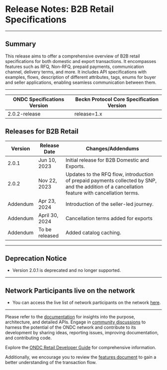 # Release Notes: B2B Retail Specifications

---

## Summary

This release aims to offer a comprehensive overview of B2B retail specifications for both domestic and export transactions. It encompasses features such as RFQ, Non-RFQ, prepaid payments, communication channel, delivery terms, and more. It includes API specifications with examples, flows, description of different attributes, tags, enums for buyer and seller applications, enabling seamless communication between them.

---

| ONDC Specifications Version | Beckn Protocol Core Specification Version      |
|-------------------------------------|------------------------------------------------|
| 2.0.2-release                        | release=1.x                                   |

## Releases for B2B Retail

| Version  | Release Date | Changes/Addendums |
|----------|--------------|-------------------|
| 2.0.1    | Jun 10, 2023 | Initial release for B2B Domestic and Exports. |
| 2.0.2    | Nov 22, 2023 | Updates to the RFQ flow, introduction of prepaid payments collected by SNP, and the addition of a cancellation feature with cancellation terms. |
| Addendum | Apr 23, 2024| Introduction of the seller-led journey. |
| Addendum | April 30, 2024  | Cancellation terms added for exports |
| Addendum | To be released | Added catalog caching. |

---

## Deprecation Notice

- Version 2.0.1 is deprecated and no longer supported.

--- 

## Network Participants live on the network

- You can access the live list of network participants on the network [here](https://ondc.org/network-participants/).

---

Please refer to the [documentation](https://github.com/Open-network-for-digital-commerce/ONDC-Protocol/wiki) for insights into the purpose, architecture, and detailed APIs. Engage in [community discussions](https://github.com/ONDC-Official/ONDC-RET-Specifications/discussions) to harness the potential of the ONDC network and contribute to its development by sharing ideas, reporting issues, improving documentation, and contributing code.

Explore the [ONDC Retail Developer Guide](https://ondc-official.github.io/ONDC-RET-Specifications/) for comprehensive information.

Additionally, we encourage you to review the [features document](https://docs.google.com/document/d/1rVWtiCPzQzAVVzlnkCShpH489s8AQMYV23urzbD6ruU/edit?usp=sharing) to gain a better understanding of the transaction flow.



